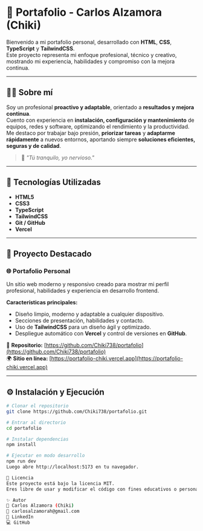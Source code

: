# 🌟 Portafolio - Carlos Alzamora (Chiki)

Bienvenido a mi portafolio personal, desarrollado con **HTML**, **CSS**, **TypeScript** y **TailwindCSS**.  
Este proyecto representa mi enfoque profesional, técnico y creativo, mostrando mi experiencia, habilidades y compromiso con la mejora continua.

---

## 👨‍💻 Sobre mí

Soy un profesional **proactivo y adaptable**, orientado a **resultados y mejora continua**.  
Cuento con experiencia en **instalación, configuración y mantenimiento** de equipos, redes y software, optimizando el rendimiento y la productividad.  
Me destaco por trabajar bajo presión, **priorizar tareas** y **adaptarme rápidamente** a nuevos entornos, aportando siempre **soluciones eficientes, seguras y de calidad**.

> 💬 _"Tú tranquilo, yo nervioso."_

---

## 🚀 Tecnologías Utilizadas

- **HTML5**
- **CSS3**
- **TypeScript**
- **TailwindCSS**
- **Git / GitHub**
- **Vercel**

---

## 💼 Proyecto Destacado

### 🌐 **Portafolio Personal**

Un sitio web moderno y responsivo creado para mostrar mi perfil profesional, habilidades y experiencia en desarrollo frontend.

**Características principales:**

- Diseño limpio, moderno y adaptable a cualquier dispositivo.
- Secciones de presentación, habilidades y contacto.
- Uso de **TailwindCSS** para un diseño ágil y optimizado.
- Despliegue automático con **Vercel** y control de versiones en **GitHub**.

🔗 **Repositorio:** [https://github.com/Chiki738/portafolio](https://github.com/Chiki738/portafolio)  
🌍 **Sitio en línea:** [https://portafolio-chiki.vercel.app](https://portafolio-chiki.vercel.app)

---

## ⚙️ Instalación y Ejecución

```bash
# Clonar el repositorio
git clone https://github.com/Chiki738/portafolio.git

# Entrar al directorio
cd portafolio

# Instalar dependencias
npm install

# Ejecutar en modo desarrollo
npm run dev
Luego abre http://localhost:5173 en tu navegador.

📄 Licencia
Este proyecto está bajo la licencia MIT.
Eres libre de usar y modificar el código con fines educativos o personales, otorgando crédito al autor original.

✨ Autor
👤 Carlos Alzamora (Chiki)
📧 carlosalzamorah@gmail.com
🔗 LinkedIn
💻 GitHub
```
